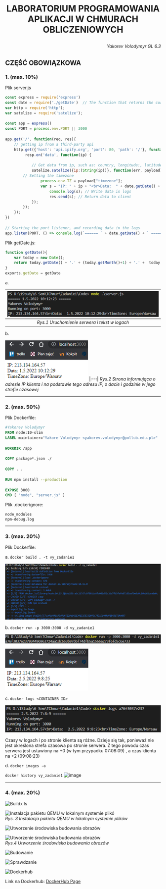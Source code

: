 # <p align="center">LABORATORIUM PROGRAMOWANIA APLIKACJI W CHMURACH OBLICZENIOWYCH</p>

###### <p align="end">Yakorev Volodymyr GL 6.3</p>

## CZĘŚĆ OBOWIĄZKOWA 

### 1. (max. 10%)

Plik server.js
```js
const express = require('express')
const date = require('./getDate')  // The function that returns the current date and time
var http = require('http');
var satelize = require('satelize');

const app = express()
const PORT = process.env.PORT || 3000

app.get('/', function(req, res){
    // getting ip from a third-party api
    http.get({'host': 'api.ipify.org', 'port': 80, 'path': '/'}, function(resp) {
         resp.on('data', function(ip) {

            // Get data from ip, such as: country, longitude:, latitude and longitude
            satelize.satelize({ip:(String(ip))}, function(err, payload) {
 	    // Setting the timezone
                process.env.TZ = payload["timezone"];
                var s = "IP: " + ip + "<br>Data:  " + date.getDate() + "<br>TimeZone: " + payload["timezone"];
                    console.log(s); // Write data in logs
                    res.send(s); // Return data to client
            });
        });
    });
})

// Starting the port listener, and recording data in the logs
app.listen(PORT, () => console.log(`====== ` + date.getDate() + ` ======  \nYakorev Volodymyr\nRunning on port: ${PORT}`))
```

Plik getDate.js:
```js
function getDate(){
    var today = new Date();
    return today.getDate() + '.' + (today.getMonth()+1) + '.' +  today.getFullYear() + ' ' + today.getHours() + ':' + today.getMinutes() + ':' + today.getSeconds();
}
exports.getDate = getDate
```

a.

| ![Uruchomienie serwera i tekst w logach](/Images/r1.png) |
|:--:|
| *Rys.1 Uruchomienie serwera i tekst w logach* |


b.

![Strona informująca o adresie IP klienta](/Images/r2.png)
|:--:|
*Rys.2 Strona informująca o adresie IP klienta i na podstawie tego adresu IP, o dacie i godzinie w jego strefie czasowej*




* * *
### 2. (max. 50%)
Plik Dockerfile:
```dockerfile
#Yakorev Volodymyr
FROM node:10-slim
LABEL maintainer="Yakore Volodymyr <yakorev.volodymyr@pollub.edu.pl>"

WORKDIR /app

COPY package*.json ./

COPY . .

RUN npm install --production

EXPOSE 3000
CMD [ "node", "server.js" ]
```

Plik .dockerignore:
```
node_modules
npm-debug.log
```




* * *
### 3. (max. 20%)
Plik Dockerfile:

a.    ```docker build . -t vy_zadanie1```

![Konsola](/Images/r3.png)

b.    ```docker run -p 3000:3000 -d vy_zadanie1```

![Konsola](/Images/r4.png)

![Konsola](/Images/r5.png)

c.    ```docker logs <CONTAINER ID>```

![Konsola](/Images/r6.png)

Czasy w logach i po stronie klienta są różne. Dzieje się tak, ponieważ nie jest określona strefa czasowa po stronie serwera. Z tego powodu czas serwera jest ustawiony na +0 (w tym przypadku  07:08:09) , a czas klienta na +2 (09:08:23)

d. ```docker images -a```

```docker history vy_zadanie1```
![image](https://user-images.githubusercontent.com/72700887/167642964-ea9894e1-0633-4b4c-b839-4f2a54a34f5a.png)



* * *
### 4. (max. 20%)

![Buildx ls](/Images/r7_1.png)

![Instalacja pakietu QEMU w lokalnym systemie plikó](/Images/r7_2.png)<br>
*Rys. 3 Instalacja pakietu QEMU w lokalnym systemie plików*



![Utworzenie środowiska budowania obrazów](/Images/r8_1.png)

![Utworzenie środowiska budowania obrazów](/Images/r8_2.png)<br>
*Rys.4 Utworzenie środowiska budowania obrazów* 




![Budowanie](/Images/r9.png)

![Sprawdzanie](/Images/r10.png)

![Dockerhub](/Images/r11.png)

Link na Dockerhub: [DockerHub Page](https://hub.docker.com/repository/docker/vanchor/zadanie1)
